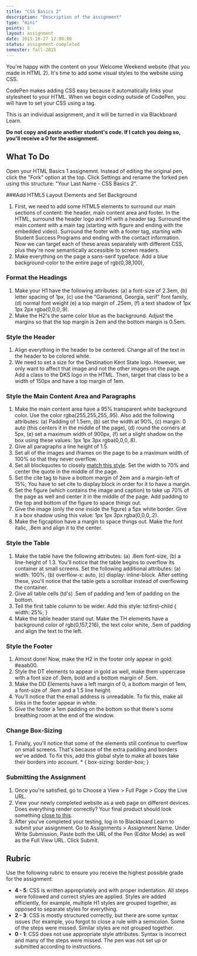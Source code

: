 ```yaml
---
title: "CSS Basics 2"
description: "Description of the assignment"
type: "mini"
points: 5
layout: assignment
date: 2015-10-27 12:00:00
status: assignment-completed
semester: fall-2015
---
```


You're happy with the content on your Welcome Weekend website (that you made in HTML 2).  It's time to add some visual styles to the website using CSS.

CodePen makes adding CSS easy because it automatically links your stylesheet to your HTML.  When we begin coding outside of CodePen, you will have to set your CSS using a <link> tag.

This is an individual assignment, and it will be turned in via Blackboard Learn.  

**Do not copy and paste another student's code.  If I catch you doing so, you'll receive a 0 for the assignment.**

## What To Do

Open your HTML Basics 1 assignemnt.  Instead of editing the original pen, click the "Fork" option at the top.  Click Settings and rename the forked pen using this structure: "Your Last Name - CSS Basics 2". 

###Add HTML5 Layout Elements and Set Background

1. First, we need to add some HTML5 elements to surround our main sections of content: the header, main content area and footer.  In the HTML, surround the header logo and H1 with a header tag.  Surround the main content with a main tag (starting with figure and ending with the embedded video).  Surround the footer with a footer tag, starting with Student Success Programs and ending with the contact information.  Now we can target each of these areas separately with different CSS, plus they're now semantically accessible to screen readers.
2.  Make everything on the page a sans-serif typeface.  Add a blue background-color to the entire page of rgb(0,38,100),

### Format the Headings

1.  Make your H1 have the following attributes: (a) a font-size of 2.3em, (b) letter spacing of 1px, (c) use the "Garamond, Georgia, serif" font family, (d) normal font weight (e) a top margin of .25em, (f) a text shadow of 1px 1px 2px rgba(0,0,0,.9).
2. Make the H2's the same color blue as the background.  Adjust the margins so that the top margin is 2em and the bottom margin is 0.5em.

### Style the Header

1. Align everything in the header to be centered.  Change all of the text in the header to be colored white.
2. We need to set a size for the Destination Kent State logo.  However, we only want to affect that image and not the other images on the page.  Add a class to the DKS logo in the HTML.  Then, target that class to be a width of 150px and have a top margin of 1em.

### Style the Main Content Area and Paragraphs
1. Make the main content area have a 95% transparent white background color.  Use the color rgba(255,255,255,.95).  Also add the following attributes: (a) Padding of 1.5em, (b) set the width at 90%, (c) margin: 0 auto (this centers it in the middle of the page), (d) round the corners at 5px, (e) set a maximum width of 900px, (f) set a slight shadow on the box using these values: 1px 1px 3px rgba(0,0,0,.8).
2.  Give all paragraphs a line height of 1.5.
3. Set all of the images and iframes on the page to be a maximum width of 100% so that they never overflow.
4. Set all blockquotes to closely [match this style](/img/quote.png).  Set the width to 70% and center the quote in the middle of the page. 
5. Set the cite tag to have a bottom margin of 2em and a margin-left of 15%;  You have to set cite to display:block in order for it to have a margin.
6. Set the figure (which contains the image and caption) to take up 70% of the page as well and center it in the middle of the page.  Add padding to the top and bottom of the figure to space things out.
7. Give the image (only the one inside the figure) a 5px white border.  Give it a box shadow using this value: 1px 1px 3px rgba(0,0,0,.2).
8. Make the figcaption have a margin to space things out.  Make the font italic, .8em and align it to the center.

### Style the Table

1. Make the table have the following attributes: (a) .8em font-size, (b) a line-height of 1.3.  You'll notice that the table begins to overflow its container at small screens.  Set the following additional attributes: (a) width: 100%, (b) overflow-x: auto, (c) display: inline-block.  After setting these, you'll notice that the table gets a scrollbar instead of overflowing the container.
2. Give all table cells (td's) .5em of padding and 1em of padding on the bottom.
3. Tell the first table column to be wider.  Add this style: td:first-child {
 width: 25%; }
4. Make the table header stand out.  Make the TH elements have a background color of rgb(0,157,216), the text color white, .5em of padding and align the text to the left.

### Style the Footer

1. Almost done!  Now, make the H2 in the footer only appear in gold: #eaab00.
2. Style the DT elements to appear in gold as well, make them uppercase with a font size of .9em, bold and a bottom margin of .5em.
3.  Make the DD Elements have a left margin of 0, a bottom margin of 1em, a font-size of .9em and a 1.5 line height.
4. You'll notice that the email address is unreadable.  To fix this, make all links in the footer appear in white.
5. Give the footer a 1em padding on the bottom so that there's some breathing room at the end of the window.

### Change Box-Sizing

1. Finally, you'll notice that some of the elements still continue to overflow on small screens.  That's because of the extra padding and borders we've added.  To fix this, add this global style to make all boxes take their borders into account.  * { box-sizing: border-box; }

### Submitting the Assignment

1. Once you're satisfied, go to Choose a View > Full Page > Copy the Live URL. 
2. View your newly completed website as a web page on different devices.  Does everything render correctly?  Your final product should look something [close to this](/img/css2-assignment-screenshot.png).
3. After you've completed your testing, log in to Blackboard Learn to submit your assignment.  Go to Assignments > Assignment Name.  Under Write Submission, Paste both the URL of the Pen (Editor Mode) as well as the Full View  URL.  Click Submit.

## Rubric

Use the following rubric to ensure you receive the highest possible grade for the assignment:

* **4 - 5**: CSS is written appropriately and with proper indentation.  All steps were followed and correct styles are applied.  Styles are added efficiently, for example, multiple H1 styles are grouped together, as opposed to separate styles for everything.  
* **2 - 3**: CSS is mostly structured correctly, but there are some syntax issues (for example, you forgot to close a rule with a semicolon.  Some of the steps were missed.  Similar styles are not grouped together.
* **0 - 1**: CSS does not use appropriate style attributes.  Syntax is incorrect and many of the steps were missed. The pen was not set up or submitted according to instructions. 